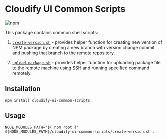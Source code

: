 # Cloudify UI Common Scripts

[![npm](https://img.shields.io/npm/v/cloudify-ui-common-scripts.svg?style=flat)](https://www.npmjs.com/package/cloudify-ui-common-scripts)

This package contains common shell scripts:

1. [`create-version.sh`](./create-version.sh) - provides helper function for creating new version of NPM package by creating a new
   branch with version change commit and pushing that branch to the remote repository.

1. [`upload-package.sh`](./upload-package.sh) - provides helper function for uploading package file to the remote machine using SSH
   and running specified command remotely.

## Installation

```npm
npm install cloudify-ui-common-scripts
```

## Usage

```shell
NODE_MODULES_PATH="$( npm root )"
${NODE_MODULES_PATH}/cloudify-ui-common-scripts/create-version.sh .
```
